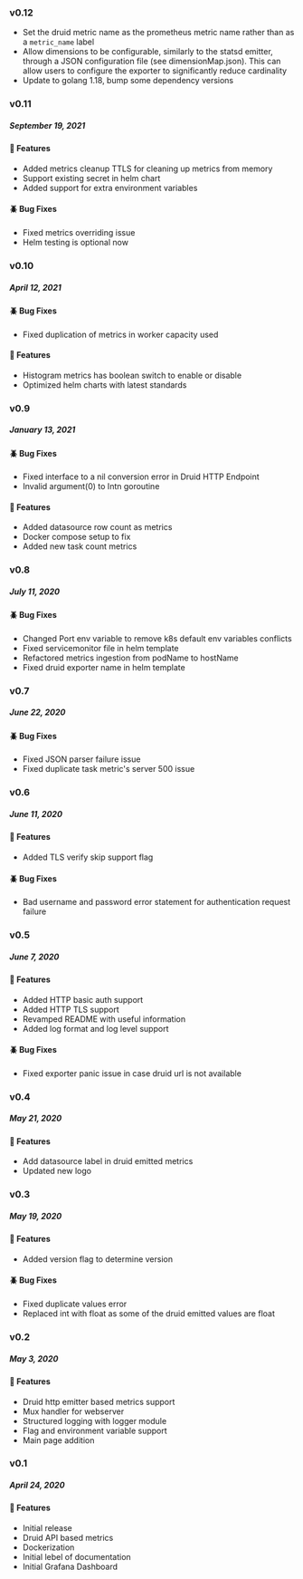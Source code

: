 ### v0.12
- Set the druid metric name as the prometheus metric name rather than as a `metric_name` label
- Allow dimensions to be configurable, similarly to the statsd emitter, through a JSON configuration file (see dimensionMap.json). This can allow users to configure the exporter to significantly reduce cardinality
- Update to golang 1.18, bump some dependency versions

### v0.11
##### September 19, 2021

#### :tada: Features

- Added metrics cleanup TTLS for cleaning up metrics from memory
- Support existing secret in helm chart
- Added support for extra environment variables

#### :beetle: Bug Fixes

- Fixed metrics overriding issue
- Helm testing is optional now

### v0.10
##### April 12, 2021

#### :beetle: Bug Fixes

- Fixed duplication of metrics in worker capacity used

#### :tada: Features

- Histogram metrics has boolean switch to enable or disable
- Optimized helm charts with latest standards

### v0.9
##### January 13, 2021

#### :beetle: Bug Fixes

- Fixed interface to a nil conversion error in Druid HTTP Endpoint
- Invalid argument(0) to Intn goroutine

#### :tada: Features

- Added datasource row count as metrics
- Docker compose setup to fix
- Added new task count metrics

### v0.8
##### July 11, 2020

#### :beetle: Bug Fixes

- Changed Port env variable to remove k8s default env variables conflicts
- Fixed servicemonitor file in helm template
- Refactored metrics ingestion from podName to hostName
- Fixed druid exporter name in helm template

### v0.7
##### June 22, 2020

#### :beetle: Bug Fixes

- Fixed JSON parser failure issue
- Fixed duplicate task metric's server 500 issue

### v0.6
##### June 11, 2020

#### :tada: Features

- Added TLS verify skip support flag

#### :beetle: Bug Fixes

- Bad username and password error statement for authentication request failure

### v0.5
##### June 7, 2020

#### :tada: Features

- Added HTTP basic auth support
- Added HTTP TLS support
- Revamped README with useful information
- Added log format and log level support

#### :beetle: Bug Fixes

- Fixed exporter panic issue in case druid url is not available

### v0.4
##### May 21, 2020

#### :tada: Features

- Add datasource label in druid emitted metrics
- Updated new logo

### v0.3
##### May 19, 2020

#### :tada: Features

- Added version flag to determine version

#### :beetle: Bug Fixes

- Fixed duplicate values error
- Replaced int with float as some of the druid emitted values are float

### v0.2
##### May 3, 2020

#### :tada: Features

- Druid http emitter based metrics support
- Mux handler for webserver
- Structured logging with logger module
- Flag and environment variable support
- Main page addition

### v0.1
##### April 24, 2020

#### :tada: Features

- Initial release
- Druid API based metrics
- Dockerization
- Initial lebel of documentation
- Initial Grafana Dashboard
